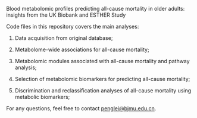 Blood metabolomic profiles predicting all-cause mortality in older adults: insights from the UK Biobank and ESTHER Study

Code files in this repository covers the main analyses:

1. Data acquisition from original database;

2. Metabolome-wide associations for all-cause mortality;

3. Metabolomic modules associated with all-cause mortality and pathway analysis;

4. Selection of metabolomic biomarkers for predicting all-cause mortality;

5. Discrimination and reclassification analyses of all-cause mortality using metabolic biomarkers;

For any questions, feel free to contact penglei@bjmu.edu.cn.
